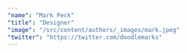 ```yaml
---
"name": "Mark Peck"
"title": "Designer"
"image": "/src/content/authors/_images/mark.jpeg"
"twitter": "https://twitter.com/doodlemarks"
---
```

